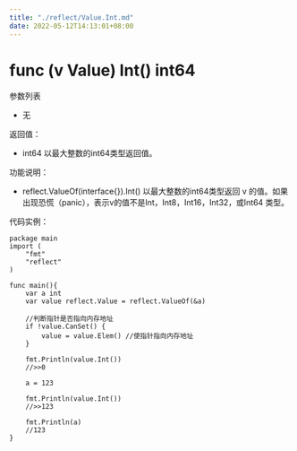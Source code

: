 ```yaml
---
title: "./reflect/Value.Int.md"
date: 2022-05-12T14:13:01+08:00
---
```

# func (v Value) Int() int64

参数列表

- 无

返回值：

- int64 以最大整数的int64类型返回值。

功能说明：

- reflect.ValueOf(interface{}).Int() 以最大整数的int64类型返回 v 的值。如果出现恐慌（panic），表示v的值不是Int，Int8，Int16，Int32，或Int64 类型。

代码实例：
	
	package main
	import (
	    "fmt"
	    "reflect"
	)
	
	func main(){
		var a int
		var value reflect.Value = reflect.ValueOf(&a)
		
		//判断指针是否指向内存地址
		if !value.CanSet() {
			value = value.Elem() //使指针指向内存地址
		}
		
		fmt.Println(value.Int())
		//>>0
		
		a = 123
		
		fmt.Println(value.Int())
		//>>123
		
		fmt.Println(a)
		//123
	}
